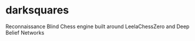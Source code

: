 # darksquares
Reconnaissance Blind Chess engine built around LeelaChessZero and Deep Belief Networks
